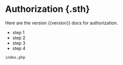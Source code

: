 # Authorization {.sth}

Here are the version {{version}} docs for authorization.

*   step 1
*   step 2
*   step 3
*   step 4

```
index.php
```